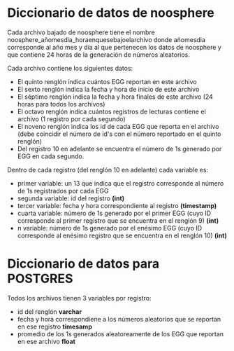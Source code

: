 Diccionario de datos de noosphere
===================================


Cada archivo bajado de noosphere tiene el nombre noosphere_añomesdia_horaenquesebajoelarchivo donde añomesdia
corresponde al año mes y día al que pertenecen los datos de noosphere y que contiene 24 horas de la generación de números aleatorios. 


Cada archivo contiene los siguientes datos: 

* El quinto renglón indica cuántos EGG reportan en este archivo
* El sexto renglón indica la fecha y hora de inicio de este archivo
* El séptimo renglón indica la fecha y hora finales de este archivo (24 horas para todos los archivos)
* El octavo renglón indica cuántos registros de lecturas contiene el archivo (1 registro por cada segundo)
* El noveno renglón indica los id de cada EGG que reporta en el archivo (debe coincidir el número de id's con el número reportado en el quinto renglón)
* Del registro 10 en adelante se encuentra el número de 1s generado por EGG en cada segundo. 

Dentro de cada registro (del renglón 10 en adelante) cada variable es: 
* primer variable: un 13 que indica que el registro corresponde al número de 1s registrados por cada EGG 
* segunda variable: id del registro **(int)**
* tercer variable: fecha y hora correspondiente al registro **(timestamp)**
* cuarta variable: número de 1s generado por el primer EGG (cuyo ID corresponde al primer registro que se encuentra en el renglón 9) **(int)**
* n variable: número de 1s generado por el enésimo EGG (cuyo ID corresponde al enésimo registro que se encuentra en el renglón 10) **(int)**


Diccionario de datos para POSTGRES
===================================

Todos los archivos tienen 3 variables por registro: 

* id del renglón **varchar**
* fecha y hora correspondiene a los números aleatorios que se reportan en ese registro **timesamp**
* promedio de los 1s generados aleatoreamente de los EGG que reportan en ese archivo **float**



